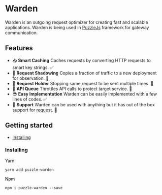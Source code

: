 # Warden
Warden is an outgoing request optimizer for creating fast and scalable applications. Warden is being used in [PuzzleJs](https://github.com/puzzle-js/puzzle-js) framework for gateway communication.

## Features
- 📥  **Smart Caching** Caches requests by converting HTTP requests to smart key strings. ✅
- 👻  **Request Shadowing** Copies a fraction of traffic to a new deployment for observation. 📝
- 🚧  **Request Holder** Stopping same request to be sent multiple times. 📝
- 🚥  **API Queue** Throttles API calls to protect target service. 📝
- 😎  **Easy Implementation** Warden can be easily implemented with a few lines of codes. ✅
- 🔌  **Support** Warden can be used with anything but it has out of the box support for [request](https://github.com/request/request). 📝

## Getting started
-   [Installing](#Installing)
    
### Installing

Yarn
```
yarn add puzzle-warden
```
Npm
```
npm i puzzle-warden --save
```


    
